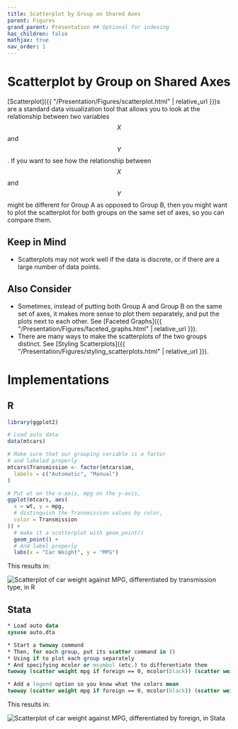 ```yaml
---
title: Scatterplot by Group on Shared Axes
parent: Figures
grand_parent: Presentation ## Optional for indexing
has_children: false
mathjax: true
nav_order: 1
---
```


# Scatterplot by Group on Shared Axes

[Scatterplot]({{ "/Presentation/Figures/scatterplot.html" | relative_url }})s are a standard data visualization tool that allows you to look at the relationship between two variables $$X$$ and $$Y$$. If you want to see how the relationship between $$X$$ and $$Y$$ might be different for Group A as opposed to Group B, then you might want to plot the scatterplot for both groups on the same set of axes, so you can compare them.

## Keep in Mind

- Scatterplots may not work well if the data is discrete, or if there are a large number of data points.

## Also Consider

- Sometimes, instead of putting both Group A and Group B on the same set of axes, it makes more sense to plot them separately, and put the plots next to each other. See [Faceted Graphs]({{ "/Presentation/Figures/faceted_graphs.html" | relative_url }}).
- There are many ways to make the scatterplots of the two groups distinct. See [Styling Scatterplots]({{ "/Presentation/Figures/styling_scatterplots.html" | relative_url }}).

# Implementations

## R

```r
library(ggplot2)

# Load auto data
data(mtcars)

# Make sure that our grouping variable is a factor
# and labeled properly
mtcars$Transmission <- factor(mtcars$am,
  labels = c("Automatic", "Manual")
)

# Put wt on the x-axis, mpg on the y-axis,
ggplot(mtcars, aes(
  x = wt, y = mpg,
  # distinguish the Transmission values by color,
  color = Transmission
)) +
  # make it a scatterplot with geom_point()
  geom_point() +
  # And label properly
  labs(x = "Car Weight", y = "MPG")

```
This results in:

![Scatterplot of car weight against MPG, differentiated by transmission type, in R](https://github.com/LOST-STATS/LOST-STATS.github.io/raw/master/Presentation/Figures/Images/Scatterplot-by-Groups-on-Shared-Axes/r_scatterplot_by_transmission.png)

## Stata

```stata
* Load auto data
sysuse auto.dta

* Start a twoway command
* Then, for each group, put its scatter command in ()
* Using if to plot each group separately
* And specifying mcolor or msymbol (etc.) to differentiate them
twoway (scatter weight mpg if foreign == 0, mcolor(black)) (scatter weight mpg if foreign == 1, mcolor(blue))

* Add a legend option so you know what the colors mean
twoway (scatter weight mpg if foreign == 0, mcolor(black)) (scatter weight mpg if foreign == 1, mcolor(blue)), legend(lab(1 Domestic) lab(2 Foreign)) xtitle("Weight") ytitle("MPG")
```
This results in:

![Scatterplot of car weight against MPG, differentiated by foreign, in Stata](https://github.com/LOST-STATS/LOST-STATS.github.io/raw/master/Presentation/Figures/Images/Scatterplot-by-Groups-on-Shared-Axes/stata_scatterplot_by_group.png)
